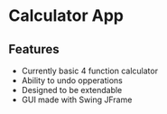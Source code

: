# Calculator App


## Features
- Currently basic 4 function calculator
- Ability to undo opperations
- Designed to be extendable
- GUI made with Swing JFrame
